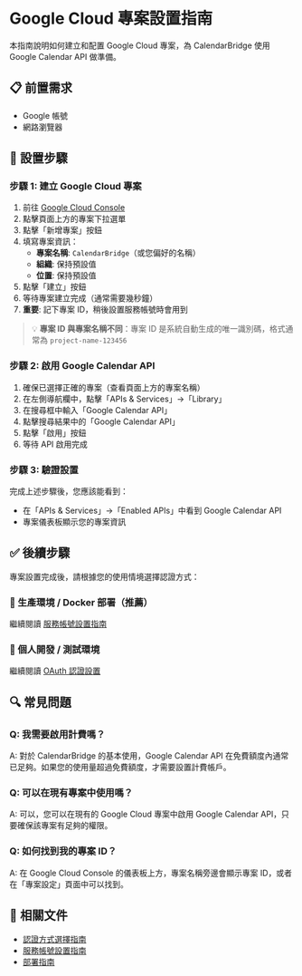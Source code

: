 # Google Cloud 專案設置指南

本指南說明如何建立和配置 Google Cloud 專案，為 CalendarBridge 使用 Google Calendar API 做準備。

## 📋 前置需求

- Google 帳號
- 網路瀏覽器

## 🚀 設置步驟

### 步驟 1: 建立 Google Cloud 專案

1. 前往 [Google Cloud Console](https://console.cloud.google.com/)
2. 點擊頁面上方的專案下拉選單
3. 點擊「新增專案」按鈕
4. 填寫專案資訊：
   - **專案名稱**: `CalendarBridge`（或您偏好的名稱）
   - **組織**: 保持預設值
   - **位置**: 保持預設值
5. 點擊「建立」按鈕
6. 等待專案建立完成（通常需要幾秒鐘）
7. **重要**: 記下專案 ID，稍後設置服務帳號時會用到

> 💡 **專案 ID 與專案名稱不同**：專案 ID 是系統自動生成的唯一識別碼，格式通常為 `project-name-123456`

### 步驟 2: 啟用 Google Calendar API

1. 確保已選擇正確的專案（查看頁面上方的專案名稱）
2. 在左側導航欄中，點擊「APIs & Services」→「Library」
3. 在搜尋框中輸入「Google Calendar API」
4. 點擊搜尋結果中的「Google Calendar API」
5. 點擊「啟用」按鈕
6. 等待 API 啟用完成

### 步驟 3: 驗證設置

完成上述步驟後，您應該能看到：
- 在「APIs & Services」→「Enabled APIs」中看到 Google Calendar API
- 專案儀表板顯示您的專案資訊

## ✅ 後續步驟

專案設置完成後，請根據您的使用情境選擇認證方式：

### 🏢 生產環境 / Docker 部署（推薦）
繼續閱讀 [服務帳號設置指南](service_account_setup.md)

### 🔧 個人開發 / 測試環境
繼續閱讀 [OAuth 認證設置](google_api_setup.md#🔧-oauth-認證設置個人使用)

## 🔍 常見問題

### Q: 我需要啟用計費嗎？
A: 對於 CalendarBridge 的基本使用，Google Calendar API 在免費額度內通常已足夠。如果您的使用量超過免費額度，才需要設置計費帳戶。

### Q: 可以在現有專案中使用嗎？
A: 可以，您可以在現有的 Google Cloud 專案中啟用 Google Calendar API，只要確保該專案有足夠的權限。

### Q: 如何找到我的專案 ID？
A: 在 Google Cloud Console 的儀表板上方，專案名稱旁邊會顯示專案 ID，或者在「專案設定」頁面中可以找到。

## 🔗 相關文件

- [認證方式選擇指南](google_api_setup.md)
- [服務帳號設置指南](service_account_setup.md)
- [部署指南](deployment_guide.md)